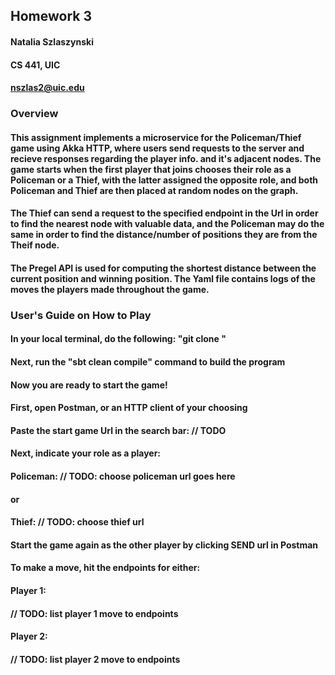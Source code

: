 ## Homework 3
#### Natalia Szlaszynski
#### CS 441, UIC
#### nszlas2@uic.edu

### Overview
#### This assignment implements a microservice for the Policeman/Thief game using Akka HTTP, where users send requests to the server and recieve responses regarding the player info. and it's adjacent nodes. The game starts when the first player that joins chooses their role as a Policeman or a Thief, with the latter assigned the opposite role, and both Policeman and Thief are then placed at random nodes on the graph. 
#### The Thief can send a request to the specified endpoint in the Url in order to find the nearest node with valuable data, and the Policeman may do the same in order to find the distance/number of positions they are from the Theif node.
#### The Pregel API is used for computing the shortest distance between the current position and winning position. The Yaml file contains logs of the moves the players made throughout the game.

### User's Guide on How to Play
#### In your local terminal, do the following: "git clone <my-CS441-HW3-repo>"
#### Next, run the "sbt clean compile" command to build the program

#### Now you are ready to start the game!

#### First, open Postman, or an HTTP client of your choosing
#### Paste the start game Url in the search bar: // TODO
#### Next, indicate your role as a player:
#### Policeman: // TODO: choose policeman url goes here
####    or
#### Thief: // TODO: choose thief url
#### Start the game again as the other player by clicking SEND url in Postman
#### To make a move, hit the endpoints for either:
#### Player 1:
#### // TODO: list player 1 move to endpoints
#### Player 2:
#### // TODO: list player 2 move to endpoints
